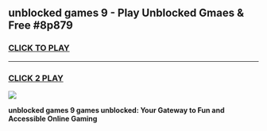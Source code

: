
## unblocked games 9 - Play Unblocked Gmaes & Free #8p879
<h3>
<a href="https://premium.freeplayer.one?title=unblocked_games_9&ref=01M">CLICK TO PLAY</a></h3>
<hr>

<h3>
<a href="https://premium.freeplayer.one?title=unblocked_games_9&ref=01M">CLICK 2 PLAY</a>
  
</h3>

<a href="https://premium.freeplayer.one?title=unblocked_games_9&ref=01M"><img src="https://clearcache.store/games.png"></a>


**unblocked games 9 games unblocked: Your Gateway to Fun and Accessible Online Gaming**
